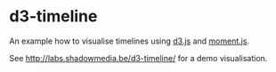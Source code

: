 d3-timeline
===========

An example how to visualise timelines using [d3.js](https://d3js.org/) and [moment.js](http://momentjs.com/).

See http://labs.shadowmedia.be/d3-timeline/ for a demo visualisation.
